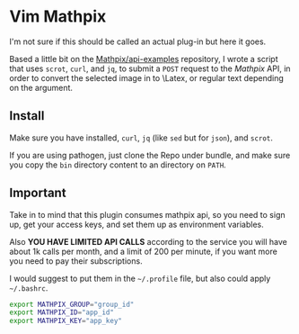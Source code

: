 # Vim Mathpix

I'm not sure if this should be called an actual plug-in but here it goes.

Based a little bit on the [Mathpix/api-examples](https://github.com/Mathpix/api-examples)
repository, I wrote a script that uses `scrot`, `curl`, and `jq`, to submit a `POST`
request to the _Mathpix_ API, in order to convert the selected image in to \Latex, or
regular text depending on the argument.

## Install 

Make sure you have installed, `curl`, `jq` (like `sed` but for `json`), and `scrot`.

If you are using pathogen, just clone the Repo under bundle, and make sure you copy the
`bin` directory content to an directory on `PATH`.

## Important

Take in to mind that this plugin consumes mathpix api, so you need to sign up, get your
access keys, and set them up as environment variables.

Also **YOU HAVE LIMITED API CALLS** according to the service you will have about 1k calls
per month, and a limit of 200 per minute, if you want more you need to pay their subscriptions.

I would suggest to put them in the `~/.profile` file, but also could apply `~/.bashrc`.

```sh
export MATHPIX_GROUP="group_id"
export MATHPIX_ID="app_id"
export MATHPIX_KEY="app_key"
```
